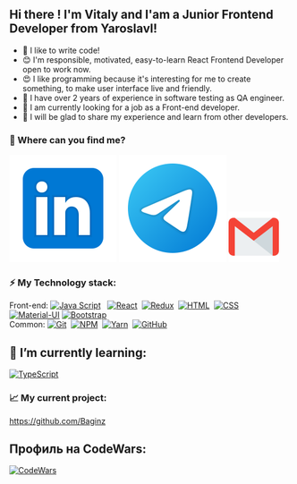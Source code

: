 ## Hi there !  I'm Vitaly and I'am a Junior Frontend Developer from Yaroslavl!

* 🤟 I like to write code!
* 😊 I'm responsible, motivated, easy-to-learn React Frontend Developer open to work now.
* 😍 I like programming because it's interesting for me to create something, to make user interface live and friendly.
* 🐞 I have over 2 years of experience in software testing as QA engineer.
* 🌱 I am currently looking for a job as a Front-end developer.
* 👯 I will be glad to share my experience and learn from other developers.

### 🤔 Where can you find me?

[<img src="Linkedin.svg">]()
[<img src="telegram.svg">](https://t.me/Bagins)
[<img src="gmail.svg" width="90px" height="90px">](mailto:baginsqt@gmail.com)
<br />

### ⚡️ My Technology stack:

Front-end: 
[![Java Script](https://shields.io/badge/-Java_Script-F7DF1E?logo=javascript&style=for-the-badge&logoColor=222)](https://learn.javascript.ru/) &nbsp;
[![React](https://shields.io/badge/-React-f9fbfa?logo=react&style=for-the-badge)](https://reactjs.org/)&nbsp;
[![Redux](https://shields.io/badge/-Redux-710B77?logo=redux&style=for-the-badge)](https://redux.js.org/)&nbsp;
[![HTML](https://shields.io/badge/-HTML5-E34F26?logo=html5&style=for-the-badge&logoColor=fff)](https://www.w3schools.com/html/)&nbsp;
[![CSS](https://shields.io/badge/-CSS3-1572B6?logo=css3&style=for-the-badge&logoColor=fff)](https://www.w3schools.com/css/)&nbsp;
[![Material-UI](https://img.shields.io/badge/-materialui-1572B6?logo=Material-UI&style=for-the-badge)](https://material-ui.com/ru/)
[![Bootstrap](https://img.shields.io/badge/-Bootstrap-f9fbfa?logo=bootstrap&style=for-the-badge)](https://getbootstrap.com/)
<br />
Common: 
[![Git](https://shields.io/badge/-Git-f0efe7?logo=git&style=for-the-badge)](https://git-scm.com/)&nbsp;
[![NPM](https://img.shields.io/badge/NPM-%23000000.svg?style=for-the-badge&logo=npm&logoColor=white)](https://www.npmjs.com/)&nbsp;
[![Yarn](https://shields.io/badge/-Yarn-f0efe7?logo=git&style=for-the-badge)](https://yarnpkg.com/)&nbsp;
[![GitHub](https://shields.io/badge/-GitHub-333?logo=GitHub&style=for-the-badge)](https://github.com/)&nbsp;

## 🌱 I’m currently learning:

[![TypeScript](https://img.shields.io/badge/-TypeScript-f9fbfa?logo=TypeScript&style=for-the-badge)](https://www.typescriptlang.org/)



### 📈 My current project:

https://github.com/Baginz

## Профиль на CodeWars:

[![CodeWars](https://img.shields.io/badge/-CodeWars-333?logo=CodeWars&style=for-the-badge)](https://www.codewars.com/users/Baginz)

